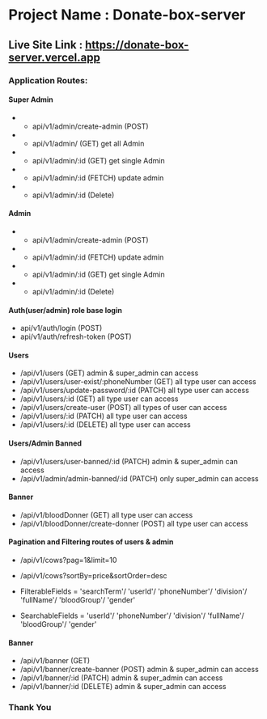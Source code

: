 # Project Name : Donate-box-server #

## Live Site Link : https://donate-box-server.vercel.app ##

### Application Routes: ###

#### Super Admin ####
* * api/v1/admin/create-admin (POST)
* * api/v1/admin/ (GET) get all Admin 
* * api/v1/admin/:id (GET) get single Admin 
* * api/v1/admin/:id (FETCH) update admin
* * api/v1/admin/:id (Delete) 

#### Admin ####
* * api/v1/admin/create-admin (POST)
* * api/v1/admin/:id (FETCH) update admin
* * api/v1/admin/:id (GET) get single Admin 
* * api/v1/admin/:id (Delete) 

#### Auth(user/admin) role base login ####
* api/v1/auth/login (POST)
* api/v1/auth/refresh-token (POST)

#### Users ####
* /api/v1/users (GET) admin & super_admin can access
* /api/v1/users/user-exist/:phoneNumber (GET) all type user can access
* /api/v1/users/update-password/:id (PATCH) all type user can access
* /api/v1/users/:id (GET) all type user can access
* /api/v1/users/create-user (POST) all types of user can access
* /api/v1/users/:id (PATCH) all type user can access
* /api/v1/users/:id (DELETE) all type user can access

#### Users/Admin Banned ####
* /api/v1/users/user-banned/:id (PATCH) admin & super_admin can access
* /api/v1/admin/admin-banned/:id (PATCH) only super_admin can access


#### Banner ####
* /api/v1/bloodDonner (GET) all type user can access
* /api/v1/bloodDonner/create-donner (POST) all type user can access


#### Pagination and Filtering routes of users & admin ####

* /api/v1/cows?pag=1&limit=10 
* /api/v1/cows?sortBy=price&sortOrder=desc

*  FilterableFields = 'searchTerm'/ 'userId'/ 'phoneNumber'/ 'division'/ 'fullName'/ 'bloodGroup'/ 'gender'
*  SearchableFields = 'userId'/ 'phoneNumber'/ 'division'/ 'fullName'/ 'bloodGroup'/ 'gender'


#### Banner ####
* /api/v1/banner (GET) 
* /api/v1/banner/create-banner (POST) admin & super_admin can access
* /api/v1/banner/:id (PATCH) admin & super_admin can access
* /api/v1/banner/:id (DELETE) admin & super_admin can access





###                                                     Thank You                                                       ###
